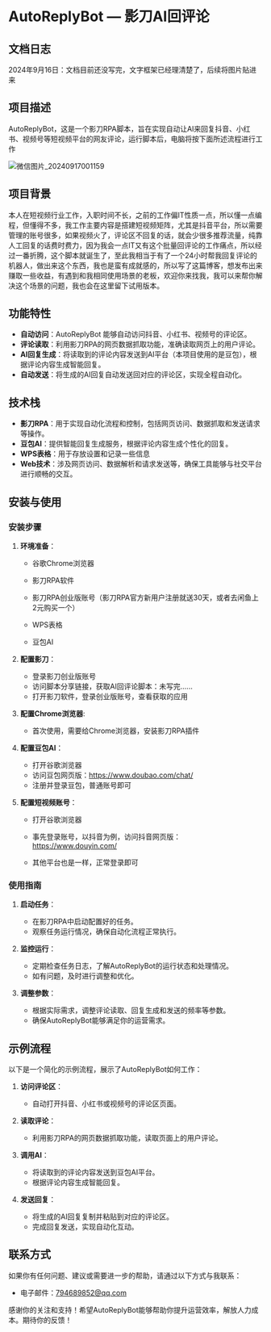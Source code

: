 # AutoReplyBot — 影刀AI回评论

## 文档日志
2024年9月16日：文档目前还没写完，文字框架已经理清楚了，后续将图片贴进来

## 项目描述

AutoReplyBot，这是一个影刀RPA脚本，旨在实现自动让AI来回复抖音、小红书、视频号等短视频平台的网友评论，运行脚本后，电脑将按下面所述流程进行工作

![微信图片_20240917001159](https://github.com/user-attachments/assets/23c0b585-7399-4e7e-9baa-ac9bceff9e71)


## 项目背景

本人在短视频行业工作，入职时间不长，之前的工作偏IT性质一点，所以懂一点编程，但懂得不多，我工作主要内容是搭建短视频矩阵，尤其是抖音平台，所以需要管理的账号很多，如果视频火了，评论区不回复的话，就会少很多推荐流量，纯靠人工回复的话费时费力，因为我会一点IT又有这个批量回评论的工作痛点，所以经过一番折腾，这个脚本就诞生了，至此我相当于有了一个24小时帮我回复评论的机器人，做出来这个东西，我也是蛮有成就感的，所以写了这篇博客，想发布出来赚取一些收益，有遇到和我相同使用场景的老板，欢迎你来找我，我可以来帮你解决这个场景的问题，我也会在这里留下试用版本。

## 功能特性

- **自动访问**：AutoReplyBot 能够自动访问抖音、小红书、视频号的评论区。
- **评论读取**：利用影刀RPA的网页数据抓取功能，准确读取网页上的用户评论。
- **AI回复生成**：将读取到的评论内容发送到AI平台（本项目使用的是豆包），根据评论内容生成智能回复。
- **自动发送**：将生成的AI回复自动发送回对应的评论区，实现全程自动化。

## 技术栈

- **影刀RPA**：用于实现自动化流程和控制，包括网页访问、数据抓取和发送请求等操作。
- **豆包AI**：提供智能回复生成服务，根据评论内容生成个性化的回复。
- **WPS表格**：用于存放设置和记录一些信息
- **Web技术**：涉及网页访问、数据解析和请求发送等，确保工具能够与社交平台进行顺畅的交互。

## 安装与使用

### 安装步骤

1. **环境准备**：

   - 谷歌Chrome浏览器
   - 影刀RPA软件
   - 影刀RPA创业版账号（影刀RPA官方新用户注册就送30天，或者去闲鱼上2元购买一个）
   - WPS表格

   - 豆包AI

2. **配置影刀**：

   - 登录影刀创业版账号
   - 访问脚本分享链接，获取AI回评论脚本：未写完......
   - 打开影刀软件，登录创业版账号，查看获取的应用

3. **配置Chrome浏览器**:

   - 首次使用，需要给Chrome浏览器，安装影刀RPA插件

4. **配置豆包AI**：

   - 打开谷歌浏览器
   - 访问豆包网页版：https://www.doubao.com/chat/
   - 注册并登录豆包，普通账号即可

5. **配置短视频账号**：

   - 打开谷歌浏览器

   - 事先登录账号，以抖音为例，访问抖音网页版：https://www.douyin.com/

   - 其他平台也是一样，正常登录即可

     

### 使用指南

1. **启动任务**：
   - 在影刀RPA中启动配置好的任务。
   - 观察任务运行情况，确保自动化流程正常执行。

2. **监控运行**：
   - 定期检查任务日志，了解AutoReplyBot的运行状态和处理情况。
   - 如有问题，及时进行调整和优化。

3. **调整参数**：
   - 根据实际需求，调整评论读取、回复生成和发送的频率等参数。
   - 确保AutoReplyBot能够满足你的运营需求。

## 示例流程

以下是一个简化的示例流程，展示了AutoReplyBot如何工作：

1. **访问评论区**：
   - 自动打开抖音、小红书或视频号的评论区页面。

2. **读取评论**：
   - 利用影刀RPA的网页数据抓取功能，读取页面上的用户评论。

3. **调用AI**：
   - 将读取到的评论内容发送到豆包AI平台。
   - 根据评论内容生成智能回复。

4. **发送回复**：
   - 将生成的AI回复复制并粘贴到对应的评论区。
   - 完成回复发送，实现自动化互动。

## 联系方式

如果你有任何问题、建议或需要进一步的帮助，请通过以下方式与我联系：

- 电子邮件：[794689852@qq.com](794689852@qq.com)

感谢你的关注和支持！希望AutoReplyBot能够帮助你提升运营效率，解放人力成本。期待你的反馈！

